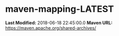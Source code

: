# maven-mapping-LATEST

**Last Modified:** 2018-06-18 22:45:00.0
**Maven URL:** https://maven.apache.org/shared-archives/
